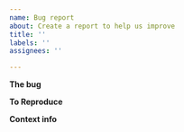 ```yaml
---
name: Bug report
about: Create a report to help us improve
title: ''
labels: ''
assignees: ''

---
```


**The bug**
<!--A clear and concise description of what the bug is.-->

**To Reproduce**
<!--Steps to reproduce the behavior. If applicable, add screenshots to help explain your problem.-->

**Context info**
<!--Any other context about the problem here, e.g. Device type, OS Version, etc.-->

